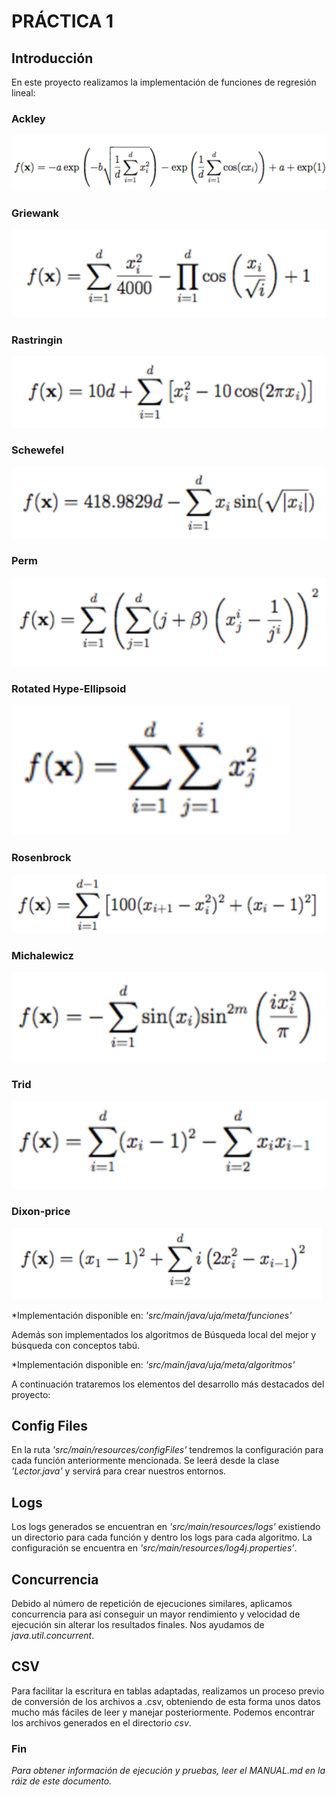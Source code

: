 # PRÁCTICA 1

## Introducción

En este proyecto realizamos la implementación de funciones de regresión lineal:

### Ackley

![img.png](img/img.png)

### Griewank

![img_1.png](img/img_1.png)

### Rastringin

![img_2.png](img/img_2.png)

### Schewefel

![img_3.png](img/img_3.png)

### Perm

![img_4.png](img/img_4.png)

### Rotated Hype-Ellipsoid

![img_5.png](img/img_5.png)

### Rosenbrock

![img_7.png](img/img_7.png)

### Michalewicz

![img_6.png](img/img_6.png)

### Trid

![img_8.png](img/img_8.png)

### Dixon-price

![img_9.png](img/img_9.png)

*Implementación disponible en: _'src/main/java/uja/meta/funciones'_

Además son implementados los algoritmos de Búsqueda local del mejor y búsqueda con conceptos tabú.   

*Implementación disponible en: _'src/main/java/uja/meta/algoritmos'_

A continuación trataremos los elementos del desarrollo más destacados del proyecto:

## Config Files

En la ruta _'src/main/resources/configFiles'_ tendremos la configuración para cada función
anteriormente mencionada. Se leerá desde la clase _'Lector.java'_ y servirá para crear nuestros entornos.

## Logs

Los logs generados se encuentran en _'src/main/resources/logs'_ existiendo un directorio para cada función 
y dentro los logs para cada algoritmo. La configuración se encuentra en _'src/main/resources/log4j.properties'_.

## Concurrencia

Debido al número de repetición de ejecuciones similares, aplicamos concurrencia para 
así conseguir un mayor rendimiento y velocidad de ejecución sin alterar los resultados finales. 
Nos ayudamos de _java.util.concurrent_.

## CSV

Para facilitar la escritura en tablas adaptadas, realizamos un proceso previo de conversión de 
los archivos a .csv, obteniendo de esta forma unos datos mucho más fáciles de leer y manejar posteriormente. 
Podemos encontrar los archivos generados en el directorio _csv_.


### Fin
_Para obtener información de ejecución y pruebas, leer el MANUAL.md en la ráiz de este documento._